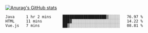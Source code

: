[![Anurag's GitHub stats](https://github-readme-stats.vercel.app/api?username=sebasphere&count_private=true&theme=tokyonight)](https://github.com/anuraghazra/github-readme-stats)

<!--START_SECTION:waka-->
```text
Java     1 hr 2 mins     ███████████████████▒░░░░░   76.97 % 
HTML     11 mins         ███▓░░░░░░░░░░░░░░░░░░░░░   14.22 % 
Vue.js   7 mins          ██▒░░░░░░░░░░░░░░░░░░░░░░   08.81 % 
```
<!--END_SECTION:waka-->
